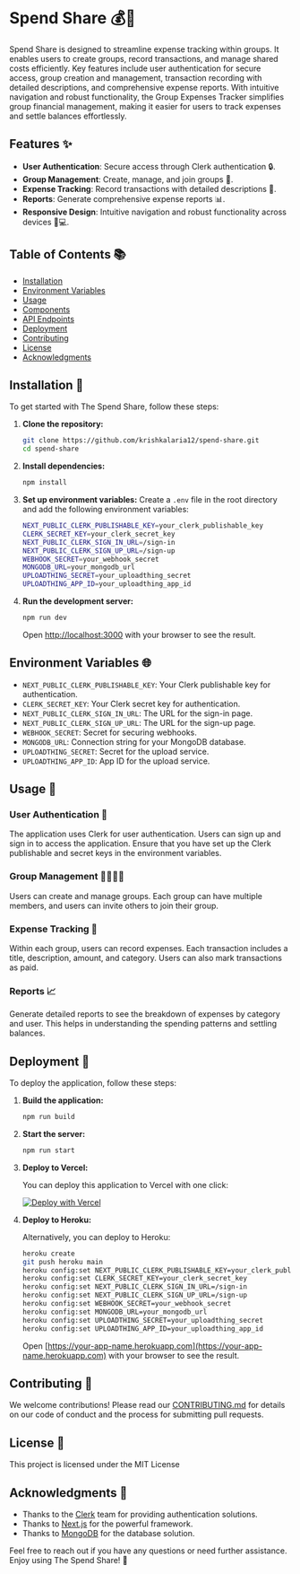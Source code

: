 # Spend Share 💰🤑

Spend Share is designed to streamline expense tracking within groups. It enables users to create groups, record transactions, and manage shared costs efficiently. Key features include user authentication for secure access, group creation and management, transaction recording with detailed descriptions, and comprehensive expense reports. With intuitive navigation and robust functionality, the Group Expenses Tracker simplifies group financial management, making it easier for users to track expenses and settle balances effortlessly.

## Features ✨

- **User Authentication**: Secure access through Clerk authentication 🔒.
- **Group Management**: Create, manage, and join groups 👥.
- **Expense Tracking**: Record transactions with detailed descriptions 📑.
- **Reports**: Generate comprehensive expense reports 📊.
- **Responsive Design**: Intuitive navigation and robust functionality across devices 📱💻.

## Table of Contents 📚

- [Installation](#installation)
- [Environment Variables](#environment-variables)
- [Usage](#usage)
- [Components](#components)
- [API Endpoints](#api-endpoints)
- [Deployment](#deployment)
- [Contributing](#contributing)
- [License](#license)
- [Acknowledgments](#acknowledgments)

## Installation 🚀

To get started with The Spend Share, follow these steps:

1. **Clone the repository:**

    ```bash
    git clone https://github.com/krishkalaria12/spend-share.git
    cd spend-share
    ```

2. **Install dependencies:**

    ```bash
    npm install
    ```

3. **Set up environment variables:** Create a `.env` file in the root directory and add the following environment variables:

    ```bash
    NEXT_PUBLIC_CLERK_PUBLISHABLE_KEY=your_clerk_publishable_key
    CLERK_SECRET_KEY=your_clerk_secret_key
    NEXT_PUBLIC_CLERK_SIGN_IN_URL=/sign-in
    NEXT_PUBLIC_CLERK_SIGN_UP_URL=/sign-up
    WEBHOOK_SECRET=your_webhook_secret
    MONGODB_URL=your_mongodb_url
    UPLOADTHING_SECRET=your_uploadthing_secret
    UPLOADTHING_APP_ID=your_uploadthing_app_id
    ```

4. **Run the development server:**

    ```bash
    npm run dev
    ```

    Open [http://localhost:3000](http://localhost:3000) with your browser to see the result.

## Environment Variables 🌐

- `NEXT_PUBLIC_CLERK_PUBLISHABLE_KEY`: Your Clerk publishable key for authentication.
- `CLERK_SECRET_KEY`: Your Clerk secret key for authentication.
- `NEXT_PUBLIC_CLERK_SIGN_IN_URL`: The URL for the sign-in page.
- `NEXT_PUBLIC_CLERK_SIGN_UP_URL`: The URL for the sign-up page.
- `WEBHOOK_SECRET`: Secret for securing webhooks.
- `MONGODB_URL`: Connection string for your MongoDB database.
- `UPLOADTHING_SECRET`: Secret for the upload service.
- `UPLOADTHING_APP_ID`: App ID for the upload service.

## Usage 📖

### User Authentication 🔑

The application uses Clerk for user authentication. Users can sign up and sign in to access the application. Ensure that you have set up the Clerk publishable and secret keys in the environment variables.

### Group Management 👨‍👩‍👧‍👦

Users can create and manage groups. Each group can have multiple members, and users can invite others to join their group.

### Expense Tracking 💸

Within each group, users can record expenses. Each transaction includes a title, description, amount, and category. Users can also mark transactions as paid.

### Reports 📈

Generate detailed reports to see the breakdown of expenses by category and user. This helps in understanding the spending patterns and settling balances.

## Deployment 🚢

To deploy the application, follow these steps:

1. **Build the application:**

    ```bash
    npm run build
    ```

2. **Start the server:**

    ```bash
    npm run start
    ```

3. **Deploy to Vercel:**

    You can deploy this application to Vercel with one click:

    [![Deploy with Vercel](https://vercel.com/button)](https://vercel.com/import/project?template=your-template-url)

4. **Deploy to Heroku:**

    Alternatively, you can deploy to Heroku:

    ```bash
    heroku create
    git push heroku main
    heroku config:set NEXT_PUBLIC_CLERK_PUBLISHABLE_KEY=your_clerk_publishable_key
    heroku config:set CLERK_SECRET_KEY=your_clerk_secret_key
    heroku config:set NEXT_PUBLIC_CLERK_SIGN_IN_URL=/sign-in
    heroku config:set NEXT_PUBLIC_CLERK_SIGN_UP_URL=/sign-up
    heroku config:set WEBHOOK_SECRET=your_webhook_secret
    heroku config:set MONGODB_URL=your_mongodb_url
    heroku config:set UPLOADTHING_SECRET=your_uploadthing_secret
    heroku config:set UPLOADTHING_APP_ID=your_uploadthing_app_id
    ```

    Open [https://your-app-name.herokuapp.com](https://your-app-name.herokuapp.com) with your browser to see the result.

## Contributing 🤝

We welcome contributions! Please read our [CONTRIBUTING.md](CONTRIBUTING.md) for details on our code of conduct and the process for submitting pull requests.

## License 📜

This project is licensed under the MIT License

## Acknowledgments 🙌

- Thanks to the [Clerk](https://clerk.dev) team for providing authentication solutions.
- Thanks to [Next.js](https://nextjs.org/) for the powerful framework.
- Thanks to [MongoDB](https://www.mongodb.com/) for the database solution.

Feel free to reach out if you have any questions or need further assistance. Enjoy using The Spend Share! 🎉
